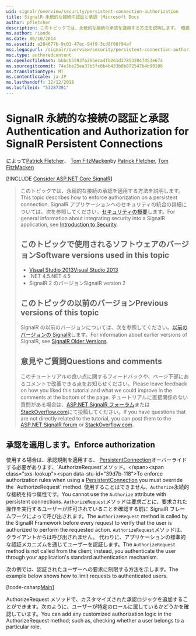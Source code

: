 ```yaml
---
uid: signalr/overview/security/persistent-connection-authorization
title: SignalR 永続的な接続の認証と承認 |Microsoft Docs
author: pfletcher
description: このトピックでは、永続的な接続の承認を適用する方法を説明します。 概要については、SignalR アプリケーションでは、セキュリティと統合しています.
ms.author: riande
ms.date: 06/10/2014
ms.assetid: e264677b-9c01-47ec-94f9-3cd8f08f94af
msc.legacyurl: /signalr/overview/security/persistent-connection-authorization
msc.type: authoredcontent
ms.openlocfilehash: bbbcb5593fb265eca4fb261d378532047d53e674
ms.sourcegitcommit: 74e3be25ea37b5fc8b4b433b0b872547b4b99186
ms.translationtype: MT
ms.contentlocale: ja-JP
ms.lasthandoff: 12/12/2018
ms.locfileid: "53287391"
---
```

<a name="authentication-and-authorization-for-signalr-persistent-connections"></a><span data-ttu-id="39d7b-104">SignalR 永続的な接続の認証と承認</span><span class="sxs-lookup"><span data-stu-id="39d7b-104">Authentication and Authorization for SignalR Persistent Connections</span></span>
====================
<span data-ttu-id="39d7b-105">によって[Patrick Fletcher](https://github.com/pfletcher)、 [Tom FitzMacken](https://github.com/tfitzmac)</span><span class="sxs-lookup"><span data-stu-id="39d7b-105">by [Patrick Fletcher](https://github.com/pfletcher), [Tom FitzMacken](https://github.com/tfitzmac)</span></span>

[!INCLUDE [Consider ASP.NET Core SignalR](~/includes/signalr/signalr-version-disambiguation.md)]

> <span data-ttu-id="39d7b-106">このトピックでは、永続的な接続の承認を適用する方法を説明します。</span><span class="sxs-lookup"><span data-stu-id="39d7b-106">This topic describes how to enforce authorization on a persistent connection.</span></span> <span data-ttu-id="39d7b-107">SignalR アプリケーションへのセキュリティの統合の詳細については、次を参照してください。[セキュリティの概要](introduction-to-security.md)します。</span><span class="sxs-lookup"><span data-stu-id="39d7b-107">For general information about integrating security into a SignalR application, see [Introduction to Security](introduction-to-security.md).</span></span>
>
> ## <a name="software-versions-used-in-this-topic"></a><span data-ttu-id="39d7b-108">このトピックで使用されるソフトウェアのバージョン</span><span class="sxs-lookup"><span data-stu-id="39d7b-108">Software versions used in this topic</span></span>
>
>
> - [<span data-ttu-id="39d7b-109">Visual Studio 2013</span><span class="sxs-lookup"><span data-stu-id="39d7b-109">Visual Studio 2013</span></span>](https://my.visualstudio.com/Downloads?q=visual%20studio%202013)
> - <span data-ttu-id="39d7b-110">.NET 4.5</span><span class="sxs-lookup"><span data-stu-id="39d7b-110">.NET 4.5</span></span>
> - <span data-ttu-id="39d7b-111">SignalR 2 のバージョン</span><span class="sxs-lookup"><span data-stu-id="39d7b-111">SignalR version 2</span></span>
>
>
>
> ## <a name="previous-versions-of-this-topic"></a><span data-ttu-id="39d7b-112">このトピックの以前のバージョン</span><span class="sxs-lookup"><span data-stu-id="39d7b-112">Previous versions of this topic</span></span>
>
> <span data-ttu-id="39d7b-113">SignalR の以前のバージョンについては、次を参照してください。[以前のバージョンの SignalR](../older-versions/index.md)します。</span><span class="sxs-lookup"><span data-stu-id="39d7b-113">For information about earlier versions of SignalR, see [SignalR Older Versions](../older-versions/index.md).</span></span>
>
> ## <a name="questions-and-comments"></a><span data-ttu-id="39d7b-114">意見やご質問</span><span class="sxs-lookup"><span data-stu-id="39d7b-114">Questions and comments</span></span>
>
> <span data-ttu-id="39d7b-115">このチュートリアルの良い点に関するフィードバックや、ページ下部にあるコメントで改善できる点をお知らせください。</span><span class="sxs-lookup"><span data-stu-id="39d7b-115">Please leave feedback on how you liked this tutorial and what we could improve in the comments at the bottom of the page.</span></span> <span data-ttu-id="39d7b-116">チュートリアルに直接関係のない質問がある場合は、[ASP.NET SignalR フォーラム](https://forums.asp.net/1254.aspx/1?ASP+NET+SignalR)または[StackOverflow.com](http://stackoverflow.com/)にて投稿してください。</span><span class="sxs-lookup"><span data-stu-id="39d7b-116">If you have questions that are not directly related to the tutorial, you can post them to the [ASP.NET SignalR forum](https://forums.asp.net/1254.aspx/1?ASP+NET+SignalR) or [StackOverflow.com](http://stackoverflow.com/).</span></span>


## <a name="enforce-authorization"></a><span data-ttu-id="39d7b-117">承認を適用します。</span><span class="sxs-lookup"><span data-stu-id="39d7b-117">Enforce authorization</span></span>

<span data-ttu-id="39d7b-118">使用する場合は、承認規則を適用する、 [PersistentConnection](https://msdn.microsoft.com/library/microsoft.aspnet.signalr.persistentconnection(v=vs.111).aspx)オーバーライドする必要があります、`AuthorizeRequest`メソッド。</span><span class="sxs-lookup"><span data-stu-id="39d7b-118">To enforce authorization rules when using a [PersistentConnection](https://msdn.microsoft.com/library/microsoft.aspnet.signalr.persistentconnection(v=vs.111).aspx) you must override the `AuthorizeRequest` method.</span></span> <span data-ttu-id="39d7b-119">使用することはできません、`Authorize`永続的な接続を持つ属性です。</span><span class="sxs-lookup"><span data-stu-id="39d7b-119">You cannot use the `Authorize` attribute with persistent connections.</span></span> <span data-ttu-id="39d7b-120">`AuthorizeRequest`メソッドは要求ごとに、要求された操作を実行するユーザーが許可されていることを確認する前に SignalR フレームワークによって呼び出されます。</span><span class="sxs-lookup"><span data-stu-id="39d7b-120">The `AuthorizeRequest` method is called by the SignalR Framework before every request to verify that the user is authorized to perform the requested action.</span></span> <span data-ttu-id="39d7b-121">`AuthorizeRequest`メソッドは、クライアントからは呼び出されません。 代わりに、アプリケーションの標準的な認証メカニズムを通じてユーザーを認証します。</span><span class="sxs-lookup"><span data-stu-id="39d7b-121">The `AuthorizeRequest` method is not called from the client; instead, you authenticate the user through your application's standard authentication mechanism.</span></span>

<span data-ttu-id="39d7b-122">次の例では、認証されたユーザーへの要求に制限する方法を示します。</span><span class="sxs-lookup"><span data-stu-id="39d7b-122">The example below shows how to limit requests to authenticated users.</span></span>

[!code-csharp[Main](persistent-connection-authorization/samples/sample1.cs)]

<span data-ttu-id="39d7b-123">AuthorizeRequest メソッドで、カスタマイズされた承認ロジックを追加することができます。次のように、ユーザーが特定のロールに属しているかどうかを確認しています。</span><span class="sxs-lookup"><span data-stu-id="39d7b-123">You can add any customized authorization logic in the AuthorizeRequest method; such as, checking whether a user belongs to a particular role.</span></span>
